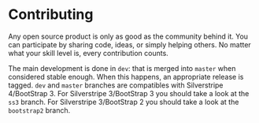 # Contributing

Any open source product is only as good as the community behind it. You
can participate by sharing code, ideas, or simply helping others. No
matter what your skill level is, every contribution counts.

The main development is done in `dev`: that is merged into `master` when
considered stable enough. When this happens, an appropriate release is tagged.
`dev` and `master` branches are compatibles with Silverstripe 4/BootStrap 3.
For Silverstripe 3/BootStrap 3 you should take a look at the `ss3` branch. For
Silverstripe 3/BootStrap 2 you should take a look at the `bootstrap2` branch.
